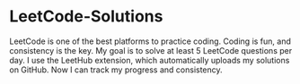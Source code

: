 # LeetCode-Solutions
LeetCode is one of the best platforms to practice coding. Coding is fun, and consistency is the key. My goal is to solve at least 5 LeetCode questions per day. I use the LeetHub extension, which automatically uploads my solutions on GitHub. Now I can track my progress and consistency.
